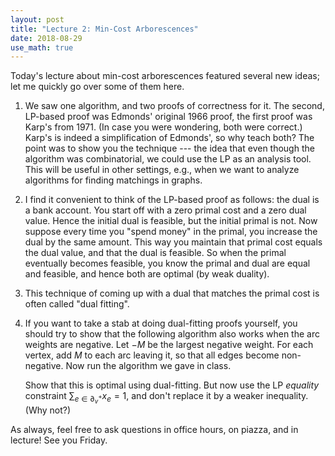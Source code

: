 ```yaml
---
layout: post
title: "Lecture 2: Min-Cost Arborescences"
date: 2018-08-29
use_math: true
---
```


Today's lecture about min-cost arborescences featured several new ideas;
let me quickly go over some of them here.

1. We saw one algorithm, and two proofs of correctness for it.  The
   second, LP-based proof was Edmonds' original 1966 proof, the first
   proof was Karp's from 1971.  (In case you were wondering, both were
   correct.)  Karp's is indeed a simplification of Edmonds', so why
   teach both? The point was to show you the technique --- the idea that
   even though the algorithm was combinatorial, we could use the LP as
   an analysis tool. This will be useful in other settings, e.g., when
   we want to analyze algorithms for finding matchings in graphs.
   
2. I find it convenient to think of the LP-based proof as follows: the
   dual is a bank account. You start off with a zero primal cost and a
   zero dual value. Hence the initial dual is feasible, but the initial
   primal is not. Now suppose every time you "spend money" in the
   primal, you increase the dual by the same amount. This way you
   maintain that primal cost equals the dual value, and that the dual is
   feasible. So when the primal eventually becomes feasible, you know
   the primal and dual are equal and feasible, and hence both are
   optimal (by weak duality).

3. This technique of coming up with a dual that matches the primal cost
   is often called "dual fitting".

4. If you want to take a stab at doing dual-fitting proofs yourself, you
   should try to show that the following algorithm also works when the
   arc weights are negative. Let $-M$ be the largest negative weight.
   For each vertex, add $M$ to each arc leaving it, so that all edges
   become non-negative. Now run the algorithm we gave in class.

   Show that this is optimal using dual-fitting. But now use the LP
   *equality* constraint $\sum_{e \in \partial^+_v} x_e = 1$, and don't
   replace it by a weaker inequality. (Why not?)

As always, feel free to ask questions in office hours, on piazza, and in
lecture! See you Friday.
